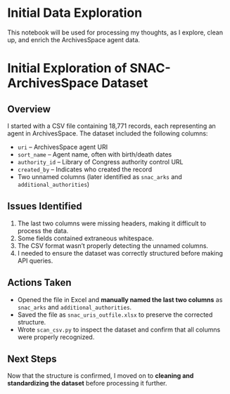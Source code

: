 # Initial Data Exploration
This notebook will be used for processing my thoughts, as I explore, clean up, and enrich the ArchivesSpace agent data.

# Initial Exploration of SNAC-ArchivesSpace Dataset

## Overview
I started with a CSV file containing 18,771 records, each representing an agent in ArchivesSpace. The dataset included the following columns:

- `uri` – ArchivesSpace agent URI
- `sort_name` – Agent name, often with birth/death dates
- `authority_id` – Library of Congress authority control URL
- `created_by` – Indicates who created the record
- Two unnamed columns (later identified as `snac_arks` and `additional_authorities`)

## Issues Identified
1. The last two columns were missing headers, making it difficult to process the data.
2. Some fields contained extraneous whitespace.
3. The CSV format wasn’t properly detecting the unnamed columns.
4. I needed to ensure the dataset was correctly structured before making API queries.

## Actions Taken
- Opened the file in Excel and **manually named the last two columns** as `snac_arks` and `additional_authorities`.
- Saved the file as `snac_uris_outfile.xlsx` to preserve the corrected structure.
- Wrote `scan_csv.py` to inspect the dataset and confirm that all columns were properly recognized.

## Next Steps
Now that the structure is confirmed, I moved on to **cleaning and standardizing the dataset** before processing it further.
